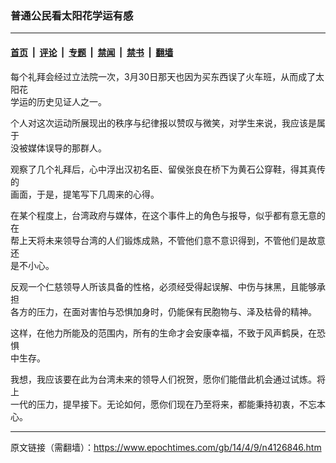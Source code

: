 ### 普通公民看太阳花学运有感

---

#### [首页](../../../..?n4126846) &nbsp;|&nbsp; [评论](../../../../../epoch-comment?n4126846) &nbsp;|&nbsp; [专题](../../../../../epoch-special?n4126846) &nbsp;|&nbsp; [禁闻](../../../../../epoch-news?n4126846) &nbsp;|&nbsp; [禁书](../../../../../books?n4126846) &nbsp;|&nbsp; [翻墙](https://github.com/gfw-breaker/nogfw/blob/master/README.md?n4126846)


<div class="post_content" id="artbody" itemprop="articleBody">
 <!-- article content begin -->
 <p>
  每个礼拜会经过立法院一次，3月30日那天也因为买东西误了火车班，从而成了太阳花
  <br/>
  学运的历史见证人之一。
 </p>
 <p>
  个人对这次运动所展现出的秩序与纪律报以赞叹与微笑，对学生来说，我应该是属于
  <br/>
  没被媒体误导的那群人。
 </p>
 <p>
  观察了几个礼拜后，心中浮出汉初名臣、留侯张良在桥下为黄石公穿鞋，得其真传的
  <br/>
  画面，于是，提笔写下几周来的心得。
 </p>
 <p>
  在某个程度上，台湾政府与媒体，在这个事件上的角色与报导，似乎都有意无意的在
  <br/>
  帮上天将未来领导台湾的人们锻炼成熟，不管他们意不意识得到，不管他们是故意还
  <br/>
  是不小心。
 </p>
 <p>
  反观一个仁慈领导人所该具备的性格，必须经受得起误解、中伤与抹黑，且能够承担
  <br/>
  各方的压力，在面对害怕与恐惧加身时，仍能保有民胞物与、泽及枯骨的精神。
 </p>
 <p>
  这样，在他力所能及的范围内，所有的生命才会安康幸福，不致于风声鹤戾，在恐惧
  <br/>
  中生存。
 </p>
 <p>
  我想，我应该要在此为台湾未来的领导人们祝贺，愿你们能借此机会通过试炼。将上
  <br/>
  一代的压力，提早接下。无论如何，愿你们现在乃至将来，都能秉持初衷，不忘本心。
 </p>
 <!-- article content end -->
 <div id="below_article_ad">
 </div>
</div>


---

原文链接（需翻墙）：https://www.epochtimes.com/gb/14/4/9/n4126846.htm